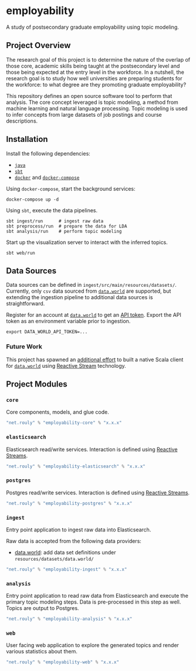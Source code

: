 # employability

A study of postsecondary graduate employability using topic modeling.

## Project Overview

The research goal of this project is to determine the nature of the overlap of those core, academic skills being taught at the postsecondary level and those being expected at the entry level in the workforce.
In a nutshell, the research goal is to study how well universities are preparing students for the workforce: to what degree are they promoting graduate employability?

This repository defines an open source software tool to perform that analysis.
The core concept leveraged is topic modeling, a method from machine learning and natural language processing.
Topic modeling is used to infer concepts from large datasets of job postings and course descriptions.

## Installation

Install the following dependencies:

* [`java`](https://www.java.com/en/)
* [`sbt`](https://www.scala-sbt.org/)
* [`docker`](https://www.docker.com/) and [`docker-compose`](https://docs.docker.com/compose/)

Using `docker-compose`, start the background services:

    docker-compose up -d

Using `sbt`, execute the data pipelines.

    sbt ingest/run      # ingest raw data
    sbt preprocess/run  # prepare the data for LDA
    sbt analysis/run    # perform topic modeling

Start up the visualization server to interact with the inferred topics.

    sbt web/run

## Data Sources

Data sources can be defined in `ingest/src/main/resources/datasets/`.
Currently, only `csv` data sourced from [`data.world`](https://data.world) are supported, but extending the ingestion pipeline to additional data sources is straightforward.

Register for an account at [`data.world`](https://data.world) to get an [API token](https://data.world/settings/advanced).
Export the API token as an environment variable prior to ingestion.

    export DATA_WORLD_API_TOKEN=...

### Future Work

This project has spawned an [additional effort](https://github.com/jrouly/data.world-scala) to built a native Scala client for [`data.world`](https://data.world) using [Reactive Stream](http://www.reactive-streams.org/) technology.

## Project Modules

### `core`

Core components, models, and glue code.

```scala
"net.rouly" % "employability-core" % "x.x.x"
```

### `elasticsearch`

Elasticsearch read/write services.
Interaction is defined using [Reactive Streams](http://www.reactive-streams.org/).

```scala
"net.rouly" % "employability-elasticsearch" % "x.x.x"
```

### `postgres`

Postgres read/write services.
Interaction is defined using [Reactive Streams](http://www.reactive-streams.org/).

```scala
"net.rouly" % "employability-postgres" % "x.x.x"
```

### `ingest`

Entry point application to ingest raw data into Elasticsearch.

Raw data is accepted from the following data providers:
* [data.world](https://data.world): add data set definitions under `resources/datasets/data.world/`

```scala
"net.rouly" % "employability-ingest" % "x.x.x"
```

### `analysis`

Entry point application to read raw data from Elasticsearch and execute the primary topic modeling steps.
Data is pre-processed in this step as well.
Topics are output to Postgres.

```scala
"net.rouly" % "employability-analysis" % "x.x.x"
```

### `web`

User facing web application to explore the generated topics and render various statistics about them.

```scala
"net.rouly" % "employability-web" % "x.x.x"
```
